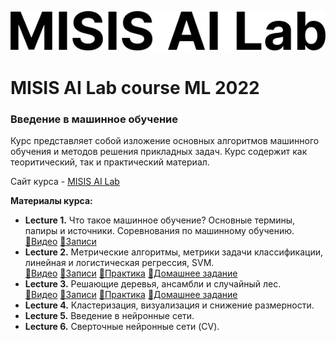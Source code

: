 ![MISIS AI Lab](img/MISISAILab.png)

# MISIS AI Lab course ML 2022
### Введение в машинное обучение

Курс представляет собой изложение основных алгоритмов машинного обучения и методов решения прикладных задач. Курс содержит как теоритический, так и практический материал.

Сайт курса  - [MISIS AI Lab][Course]

**Материалы курса:**
* **Lecture 1.** Что такое машинное обучение? Основные термины, папиры и источники. Соревнования по машинному обучению.\
[📼Видео][Video1] [📄Записи][Notes1]
* **Lecture 2.** Метрические алгоритмы, метрики задачи классификации, линейная и логистическая регрессия, SVM.\
[📼Видео][Video2] [📄Записи][Notes2] [🐍Практика][Practice2] [🐍Домашнее задание][Homework2]
* **Lecture 3.** Решающие деревья, ансамбли и случайный лес.\
[📼Видео][Video3] [📄Записи][Notes3] [🐍Практика][Practice3] [🐍Домашнее задание][Homework3]
* **Lecture 4.** Кластеризация, визуализация и снижение размерности.
* **Lecture 5.** Введение в нейронные сети.
* **Lecture 6.** Сверточные нейронные сети (CV).

[Course]: https://misisailab.github.io/docs/

<!-- Видео -->
[Video1]: https://drive.google.com/file/d/1cuyt3deAnL8jWqNuCMNMQjbom5CivphH/view?usp=sharing
[Video2]: https://drive.google.com/file/d/1_tHdRpz8n0FUAfKyf1rN_Vs_Re-G8FnV/view?usp=sharing
[Video3]: https://drive.google.com/file/d/1_6YoHDvK7P-NBoJ_G30CfrlR0fUr2T08/view?usp=share_link

<!-- Записи -->
[Notes1]: ./MATERIALS/Lecture_1/lecture1-misisailab.pdf
[Notes2]: ./MATERIALS/Lecture_2/lecture2-misisailab.pdf
[Notes3]: ./MATERIALS/Lecture_3/lecture3-misisailab.pdf

<!-- Практика -->
[Practice2]: ./MATERIALS/Lecture_2/seminar2.ipynb
[Practice3]: ./MATERIALS/Lecture_3/seminar3.ipynb

<!-- Домашнее задание -->
[Homework2]: ./MATERIALS/Lecture_2/homework2.ipynb
[Homework3]: ./MATERIALS/Lecture_3/homework3.ipynb